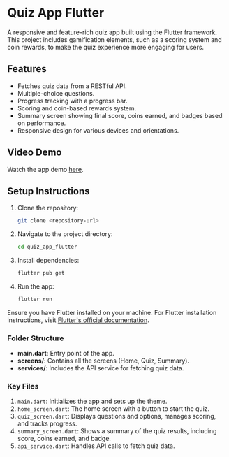 # Quiz App Flutter

A responsive and feature-rich quiz app built using the Flutter framework. This project includes gamification elements, such as a scoring system and coin rewards, to make the quiz experience more engaging for users.

## Features

- Fetches quiz data from a RESTful API.
- Multiple-choice questions.
- Progress tracking with a progress bar.
- Scoring and coin-based rewards system.
- Summary screen showing final score, coins earned, and badges based on performance.
- Responsive design for various devices and orientations.

## Video Demo

Watch the app demo [here](https://drive.google.com/file/d/1wWoeMHJb4P_ASj5FwTb74q8Khfpr6vNi/view).

## Setup Instructions

1. Clone the repository:
   ```bash
   git clone <repository-url>
   ```

2. Navigate to the project directory:
   ```bash
   cd quiz_app_flutter
   ```

3. Install dependencies:
   ```bash
   flutter pub get
   ```

4. Run the app:
   ```bash
   flutter run
   ```

Ensure you have Flutter installed on your machine. For Flutter installation instructions, visit [Flutter's official documentation](https://flutter.dev/docs/get-started/install).

### Folder Structure

- **main.dart**: Entry point of the app.
- **screens/**: Contains all the screens (Home, Quiz, Summary).
- **services/**: Includes the API service for fetching quiz data.

### Key Files

1. `main.dart`: Initializes the app and sets up the theme.
2. `home_screen.dart`: The home screen with a button to start the quiz.
3. `quiz_screen.dart`: Displays questions and options, manages scoring, and tracks progress.
4. `summary_screen.dart`: Shows a summary of the quiz results, including score, coins earned, and badge.
5. `api_service.dart`: Handles API calls to fetch quiz data.


